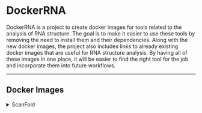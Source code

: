 # DockerRNA
DockerRNA is a project to create docker images for tools related to the analysis of RNA structure. The goal is to make it easier to use these tools by removing the need to install them and their dependencies. Along with the new docker images, the project also includes links to already existing docker images that are useful for RNA structure analysis. By having all of these images in one place, it will be easier to find the right tool for the job and incorporate them into future workflows. 

---

## Docker Images

<details><summary><a>ScanFold</a></summary>

## ScanFold

### Link to image:
```
kjkirven/scanfold:latest
```

### Usage
```
python3 /data2/ScanFold/ScanFold.py
```

### Citation 
```
Andrews RJ, Roche J, Moss WN. ScanFold: an approach for genome-wide discovery of local RNA structural elements-applications to Zika virus and HIV. PeerJ. 2018 Dec 18;6:e6136. doi: 10.7717/peerj.6136. PMID: 30627482; PMCID: PMC6317755.
```
</details>